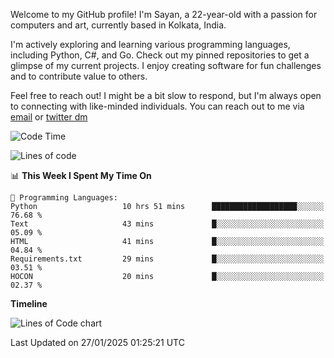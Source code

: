 Welcome to my GitHub profile! I'm Sayan, a 22-year-old with a passion for computers and art, currently based in Kolkata, India.

I'm actively exploring and learning various programming languages, including Python, C#, and Go. Check out my pinned repositories to get a glimpse of my current projects. I enjoy creating software for fun challenges and to contribute value to others.

Feel free to reach out! I might be a bit slow to respond, but I'm always open to connecting with like-minded individuals. You can reach out to me via [email](mailto:me@sayanbiswas.in) or [twitter dm](https://twitter.com/TheDankDel)

<!--START_SECTION:waka-->
![Code Time](http://img.shields.io/badge/Code%20Time-2%2C042%20hrs%2022%20mins-blue)

![Lines of code](https://img.shields.io/badge/From%20Hello%20World%20I%27ve%20Written-6.5%20million%20lines%20of%20code-blue)

📊 **This Week I Spent My Time On** 

```text
💬 Programming Languages: 
Python                   10 hrs 51 mins      ███████████████████░░░░░░   76.68 % 
Text                     43 mins             █░░░░░░░░░░░░░░░░░░░░░░░░   05.09 % 
HTML                     41 mins             █░░░░░░░░░░░░░░░░░░░░░░░░   04.84 % 
Requirements.txt         29 mins             █░░░░░░░░░░░░░░░░░░░░░░░░   03.51 % 
HOCON                    20 mins             █░░░░░░░░░░░░░░░░░░░░░░░░   02.37 % 
```

**Timeline**

![Lines of Code chart](https://raw.githubusercontent.com/Dank-del/Dank-del/main/assets/bar_graph.png)


 Last Updated on 27/01/2025 01:25:21 UTC
<!--END_SECTION:waka-->
